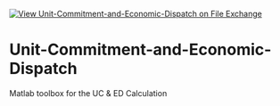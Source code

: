 [![View Unit-Commitment-and-Economic-Dispatch on File Exchange](https://www.mathworks.com/matlabcentral/images/matlab-file-exchange.svg)](https://www.mathworks.com/matlabcentral/fileexchange/78125-unit-commitment-and-economic-dispatch)

# Unit-Commitment-and-Economic-Dispatch
Matlab toolbox for the UC &amp; ED Calculation
